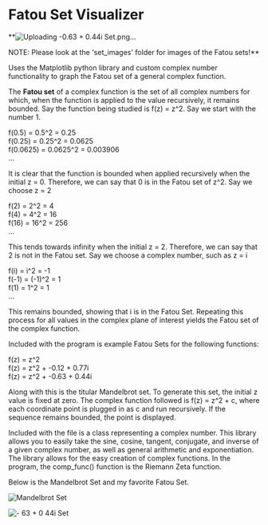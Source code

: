 # Fatou Set Visualizer

**![Uploading -0.63 + 0.44i Set.png…]()

NOTE: Please look at the 'set_images' folder for images of the Fatou sets!**

Uses the Matplotlib python library and custom complex number functionality to graph the Fatou set of a general complex function.

The **Fatou set** of a complex function is the set of all complex numbers for which, when the function is applied to the value recursively, it remains bounded. Say the function being studied is f(z) = z^2. Say we start with the number 1.

f(0.5) = 0.5^2 = 0.25        
f(0.25) = 0.25^2 = 0.0625         
f(0.0625) = 0.0625^2 = 0.003906        
...      

It is clear that the function is bounded when applied recursively when the initial z = 0. Therefore, we can say that 0 is in the Fatou set of z^2. Say we choose z = 2

f(2) = 2^2 = 4        
f(4) = 4^2 = 16       
f(16) = 16^2 = 256        
...

This tends towards infinity when the initial z = 2. Therefore, we can say that 2 is not in the Fatou set. Say we choose a complex number, such as z = i

f(i) = i^2 = -1       
f(-1) = (-1)^2 = 1        
f(1) = 1^2 = 1        
...

This remains bounded, showing that i is in the Fatou Set. Repeating this process for all values in the complex plane of interest yields the Fatou set of the complex function.

Included with the program is example Fatou Sets for the following functions:

f(z) = z^2        
f(z) = z^2 + -0.12 + 0.77i        
f(z) = z^2 + -0.63 + 0.44i        


Along with this is the titular Mandelbrot set. To generate this set, the initial z value is fixed at zero. The complex function followed is f(z) = z^2 + c, where each coordinate point is plugged in as c and run recursively. If the sequence remains bounded, the point is displayed.

Included with the file is a class representing a complex number. This library allows you to easily take the sine, cosine, tangent, conjugate, and inverse of a given complex number, as well as general arithmetic and exponentiation. The library allows for the easy creation of complex functions. In the program, the comp_func() function is the Riemann Zeta function.

Below is the Mandelbrot Set and my favorite Fatou Set.

![Mandelbrot Set](https://user-images.githubusercontent.com/28418992/159028980-ad88e15d-1456-4b17-a304-dba110998db4.png)

![- 63 + 0 44i Set](https://user-images.githubusercontent.com/28418992/159029012-411b3f81-865d-475e-aede-8cb609053479.png)

